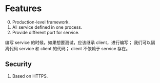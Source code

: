 # Features

0. Production-level framework.
1. All service defined in one process.
2. Provide different port for service.

编写 service 的时候，如果想要测试，应该继承 client，进行编写；
我们可以隔离代码 service 和 client 的代码；
client 不依赖于 service 存在。

## Security

1. Based on HTTPS.
